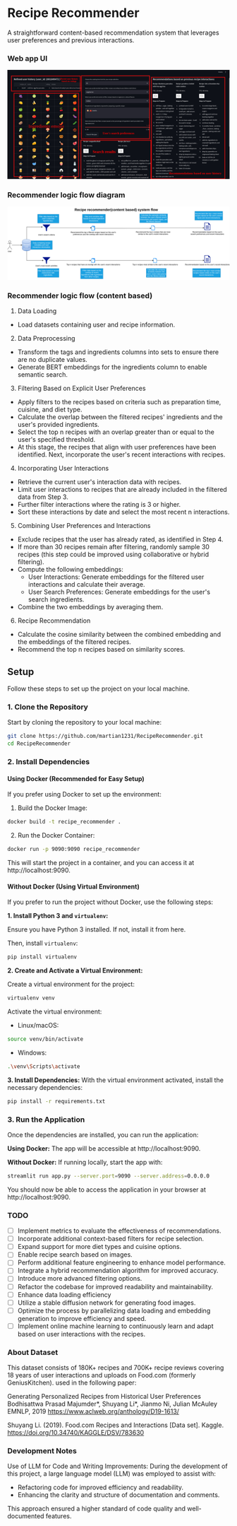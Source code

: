 # Recipe Recommender

A straightforward content-based recommendation system that leverages user preferences and previous interactions.

### Web app UI
![flow_diagram](data/app_UI_labeled.jpg)

### Recommender logic flow diagram
![flow_diagram](data/recipe_recommender.png)


### Recommender logic flow (content based)

1. Data Loading
* Load datasets containing user and recipe information.

2. Data Preprocessing
* Transform the tags and ingredients columns into sets to ensure there are no duplicate values.
* Generate BERT embeddings for the ingredients column to enable semantic search.

3. Filtering Based on Explicit User Preferences
* Apply filters to the recipes based on criteria such as preparation time, cuisine, and diet type.
* Calculate the overlap between the filtered recipes' ingredients and the user's provided ingredients.
* Select the top n recipes with an overlap greater than or equal to the user's specified threshold.
* At this stage, the recipes that align with user preferences have been identified. Next, incorporate the user's recent interactions with recipes.

4. Incorporating User Interactions
* Retrieve the current user's interaction data with recipes.
* Limit user interactions to recipes that are already included in the filtered data from Step 3.
* Further filter interactions where the rating is 3 or higher.
* Sort these interactions by date and select the most recent n interactions.


5. Combining User Preferences and Interactions
* Exclude recipes that the user has already rated, as identified in Step 4.
* If more than 30 recipes remain after filtering, randomly sample 30 recipes (this step could be improved using collaborative or hybrid filtering).
* Compute the following embeddings:
    * User Interactions: Generate embeddings for the filtered user interactions and calculate their average.
    * User Search Preferences: Generate embeddings for the user's search ingredients.
* Combine the two embeddings by averaging them.


6. Recipe Recommendation
* Calculate the cosine similarity between the combined embedding and the embeddings of the filtered recipes.
* Recommend the top n recipes based on similarity scores.

## Setup

Follow these steps to set up the project on your local machine.

### 1. Clone the Repository

Start by cloning the repository to your local machine:

```bash
git clone https://github.com/martian1231/RecipeRecommender.git
cd RecipeRecommender
```

### 2. Install Dependencies

#### Using Docker (Recommended for Easy Setup)
If you prefer using Docker to set up the environment:

1. Build the Docker Image:

```bash
docker build -t recipe_recommender .
```
2. Run the Docker Container:
```bash
docker run -p 9090:9090 recipe_recommender
```
This will start the project in a container, and you can access it at http://localhost:9090.

#### Without Docker (Using Virtual Environment)

If you prefer to run the project without Docker, use the following steps:

**1. Install Python 3 and `virtualenv`:**

Ensure you have Python 3 installed. If not, install it from here.

Then, install `virtualenv`:

```bash
pip install virtualenv
```

**2. Create and Activate a Virtual Environment:**

Create a virtual environment for the project:
```bash
virtualenv venv
```

Activate the virtual environment:

* Linux/macOS:
```bash
source venv/bin/activate
```

* Windows:
```bash
.\venv\Scripts\activate
```

**3. Install Dependencies:**
With the virtual environment activated, install the necessary dependencies:
```bash
pip install -r requirements.txt
```
### 3. Run the Application
Once the dependencies are installed, you can run the application:

**Using Docker:** The app will be accessible at http://localhost:9090.

**Without Docker:** If running locally, start the app with:
```bash
streamlit run app.py --server.port=9090 --server.address=0.0.0.0
```

You should now be able to access the application in your browser at http://localhost:9090.

### TODO
- [ ]  Implement metrics to evaluate the effectiveness of recommendations.
- [ ] Incorporate additional context-based filters for recipe selection.
- [ ] Expand support for more diet types and cuisine options.
- [ ] Enable recipe search based on images.
- [ ] Perform additional feature engineering to enhance model performance.
- [ ] Integrate a hybrid recommendation algorithm for improved accuracy.
- [ ] Introduce more advanced filtering options.
- [ ] Refactor the codebase for improved readability and maintainability.
- [ ] Enhance data loading efficiency
- [ ] Utilize a stable diffusion network for generating food images.
- [ ] Optimize the process by parallelizing data loading and embedding generation to improve efficiency and speed.
- [ ] Implement online machine learning to continuously learn and adapt based on user interactions with the recipes.

### About Dataset
This dataset consists of 180K+ recipes and 700K+ recipe reviews covering 18 years of user interactions and uploads on Food.com (formerly GeniusKitchen). used in the following paper:

Generating Personalized Recipes from Historical User Preferences
Bodhisattwa Prasad Majumder*, Shuyang Li*, Jianmo Ni, Julian McAuley
EMNLP, 2019
https://www.aclweb.org/anthology/D19-1613/

Shuyang Li. (2019). Food.com Recipes and Interactions [Data set]. Kaggle. https://doi.org/10.34740/KAGGLE/DSV/783630

### Development Notes
Use of LLM for Code and Writing Improvements:
During the development of this project, a large language model (LLM) was employed to assist with:
* Refactoring code for improved efficiency and readability.
* Enhancing the clarity and structure of documentation and comments.

This approach ensured a higher standard of code quality and well-documented features.
